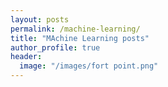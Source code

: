 ```yaml
---
layout: posts
permalink: /machine-learning/
title: "MAchine Learning posts"
author_profile: true
header:
  image: "/images/fort point.png"
---
```



